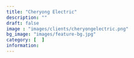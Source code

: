 ```yaml
---
title: "Cheryong Electric"
description: ""
draft: false
image : "images/clients/cheryongelectric.png"
bg_image: "images/feature-bg.jpg"
category: [  ]
information:
---
```

